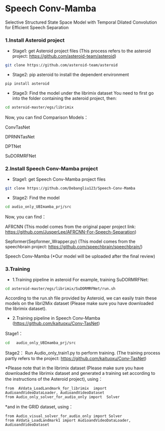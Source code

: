# Speech Conv-Mamba
Selective Structured State Space Model with Temporal Dilated Convolution for Efficient Speech Separation

### 1.Install Asteroid project

-  Stage1: get Asteroid project files 
(This process refers to the asteroid project: https://github.com/asteroid-team/asteroid)
```bash
git clone https://github.com/asteroid-team/asteroid
```

-  Stage2: pip asteroid to install the dependent environment
```bash
pip install asteroid
```

-  Stage3: Find  the model under the librimix dataset
You need to first go into the folder containing the asteroid project, then:
```bash
cd asteroid-master/egs/librimix
```
Now, you can find Comparison Models：

ConvTasNet

DPRNNTasNet

DPTNet

SuDORMRFNet

### 2.Install  Speech Conv-Mamba project

-  Stage1: get  Speech Conv-Mamba project files
```bash
git clone https://github.com/Debangliu123/Speech-Conv-Mamba
```
-  Stage2: Find the model 
```bash
cd audio_only_UBImamba_prj/src
```
Now, you can find：

AFRCNN (This model comes from the original paper project link: https://github.com/JusperLee/AFRCNN-For-Speech-Separation)

Sepformer(Sepformer_Wrapper.py)
(This model comes from the speechbrain project: https://github.com/speechbrain/speechbrain/)

Speech Conv-Mamba (*Our model will be uploaded after the final review)

### 3.Training
-  1.Training pipeline in asteroid
For example, training SuDORMRFNet:
```bash
cd asteroid-master/egs/librimix/SuDORMRFNet/run.sh
```
According to the run.sh file provided by Asteroid, we can easily train these models on the libri2Mix dataset (Please make sure you have downloaded the librimix dataset). 

-  2.Training pipeline in Speech Conv-Mamba (https://github.com/kaituoxu/Conv-TasNet)


Stage1：
```bash
cd   audio_only_UBImamba_prj/src
```

Stage2：
Run Audio_only_train1.py to perform training. (The training process partly refers to the project: https://github.com/kaituoxu/Conv-TasNet)

*Please note that in the librimix dataset (Please make sure you have downloaded the librimix dataset and generated a training set according to the instructions of the Asteroid project), using：
```
from  AVdata_LoadLandmark_for_librimix  import AudioandVideoDataLoader, AudioandVideoDataset
from Audio_only_solver_for_audio_only import  Solver
```

*and in the GRID dataset, using： 
```
from Audio_visual_solver_for_audio_only import Solver
from AVdata_LoadLandmark1 import AudioandVideoDataLoader, AudioandVideoDataset
```




